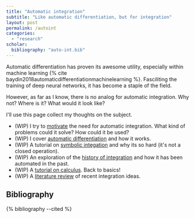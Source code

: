 ```yaml
---
title: "Automatic integration"
subtitle: "Like automatic differentiation, but for integration"
layout: post
permalink: /autoint
categories: 
  - "research"
scholar:
  bibliography: "auto-int.bib"
---
```


Automatic differentiation has proven its awesome utility, especially within machine learning {% cite baydin2018automaticdifferentiationmachinelearning %}.
Fasciliting the training of deep neural networks, it has become a staple of the field.

However, as far as I know, there is no analog for automatic integration.
Why not? Where is it? What would it look like?

I'll use this page collect my thoughts on the subject.

- (WIP) I try to [motivate]({{site.baseurl}}/autoint/motivation) the need for automatic integration. What kind of problems could it solve? How could it be used?
- (WIP) I cover [automatic differentiation]({{site.baseurl}}/autoint/autograd) and how it works.
- (WIP) A tutorial on [symbolic integation]({{site.baseurl}}/autoint/symbolic-int) and why its so hard (it's not a closed operation).
- (WIP) An exploration of the [history of integration]({{site.baseurl}}/autoint/history) and how it has been automated in the past.
- (WIP) A [tutorial on calculus]({{site.baseurl}}/autoint/calculus). Back to basics!
- (WIP) A [literature review]({{site.baseurl}}/autoint/lit-review) of recent integration ideas.

<!-- - [State of integration tools]({site.baseurl}/autoint/state-of-int) -->
<!-- - [This]({site.baseurl}/autoint/numerical-int) post explores numerical integration and why its so useful, but also limited. -->

## Bibliography

{% bibliography --cited %}